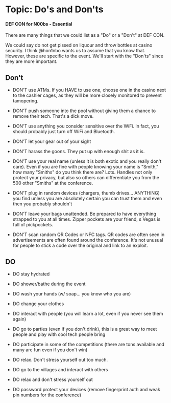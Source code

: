 # Topic: Do's and Don'ts
#### DEF CON for N00bs - Essential

There are many things that we could list as a "Do" or a "Don't" at DEF CON.

We could say do not get pissed on liquour and throw bottles at casino security. I think @hon1nbo wants us to assume that you know that. However, these are specific to the event. We'll start with the "Don'ts" since they are more important.

## Don't


- DON'T use ATMs. If you HAVE to use one, choose one in the casino next to the cashier cages, as they will be more closely monitored to prevent tamopering.

- DON'T push someone into the pool without giving them a chance to remove their tech. That's a dick move.

- DON'T use anything you consider sensitive over the WiFi. In fact, you should probably just turn off WiFi and Bluetooth.

- DON'T let your gear out of your sight

- DON'T harass the goons. They put up with enough shit as it is.

- DON'T use your real name (unless it is both exotic and you really don't care). Even if you are fine with people knowing your name is "Smith," how many "Smiths" do you think there are? Lots. Handles not only protect your privacy, but also so others can differentiate you from the 500 other "Smiths" at the conference.

- DON'T plug in random devices (chargers, thumb drives... ANYTHING) you find unless you are absolutely certain you can trust them and even then you probably shouldn't

- DON'T leave your bags unattended. Be prepared to have everything strapped to you at all times. Zipper pockets are your friend, s Vegas is full of pickpockets.

- DON'T scan random QR Codes or NFC tags. QR codes are often seen in advertisements are often found around the conference. It's not unusual for people to stick a code over the original and link to an exploit.

## DO

- DO stay hydrated

- DO shower/bathe during the event

- DO wash your hands (w/ soap... you know who you are)

- DO change your clothes

- DO interact with people (you will learn a lot, even if you never see them again)

- DO go to parties (even if you don't drink), this is a great way to meet people and play with cool tech people bring

- DO participate in some of the competitions (there are tons available and many are fun even if you don't win)

- DO relax. Don't stress yourself out too much.

- DO go to the villages and interact with others

- DO relax and don't stress yourself out

- DO password protect your devices (remove fingerprint auth and weak pin numbers for the conference)

